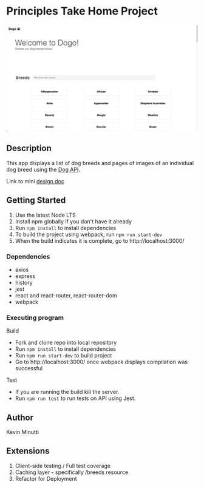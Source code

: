# Principles Take Home Project

![project home image](https://github.com/K-minutti/readme-images/blob/main/principles.png)

## Description

This app displays a list of dog breeds and pages of images of an individual dog breed using the [Dog API](https://dog.ceo/dog-api/documentation/).

Link to mini [design doc](https://docs.google.com/document/d/188-LzgQRyc19pJ1M16fz3wrsK5oPeJImTCO9j-QHSI8/edit?usp=sharing)

## Getting Started

1. Use the latest Node LTS
2. Install npm globally if you don't have it already
3. Run `npm install` to install dependencies
4. To build the project using webpack, run `npm run start-dev`
5. When the build indicates it is complete, go to http://localhost:3000/

### Dependencies

- axios
- express
- history
- jest
- react and react-router, react-router-dom
- webpack

### Executing program

Build

- Fork and clone repo into local repository
- Run `npm install` to install dependencies
- Run `npm run start-dev` to build project
- Go to http://localhost:3000/ once webpack displays compilation was successful

Test

- If you are running the build kill the server.
- Run `npm run test` to run tests on API using Jest.

## Author

Kevin Minutti

## Extensions

1. Client-side testing / Full test coverage
2. Caching layer - specifically /breeds resource
3. Refactor for Deployment
